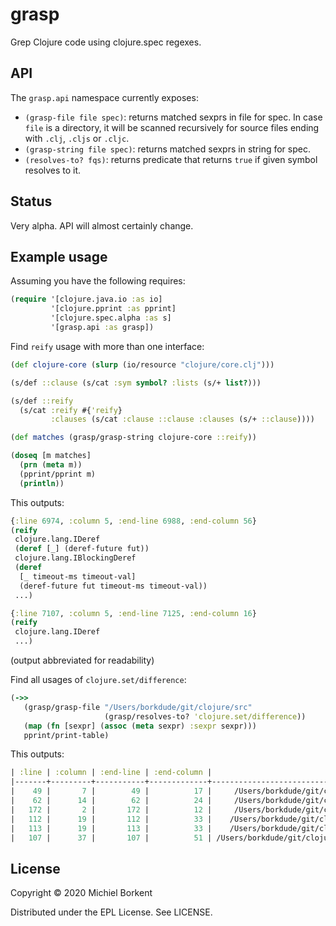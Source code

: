 # grasp

Grep Clojure code using clojure.spec regexes.

## API

The `grasp.api` namespace currently exposes:

- `(grasp-file file spec)`: returns matched sexprs in file for spec. In case
  `file` is a directory, it will be scanned recursively for source files ending with `.clj`, `.cljs` or `.cljc`.
- `(grasp-string file spec)`: returns matched sexprs in string for spec.
- `(resolves-to? fqs)`: returns predicate that returns `true` if given symbol resolves to it.

## Status

Very alpha. API will almost certainly change.

## Example usage

Assuming you have the following requires:

``` clojure
(require '[clojure.java.io :as io]
         '[clojure.pprint :as pprint]
         '[clojure.spec.alpha :as s]
         '[grasp.api :as grasp])
```

Find `reify` usage with more than one interface:

``` clojure
(def clojure-core (slurp (io/resource "clojure/core.clj")))

(s/def ::clause (s/cat :sym symbol? :lists (s/+ list?)))

(s/def ::reify
  (s/cat :reify #{'reify}
         :clauses (s/cat :clause ::clause :clauses (s/+ ::clause))))

(def matches (grasp/grasp-string clojure-core ::reify))

(doseq [m matches]
  (prn (meta m))
  (pprint/pprint m)
  (println))
```

This outputs:

``` clojure
{:line 6974, :column 5, :end-line 6988, :end-column 56}
(reify
 clojure.lang.IDeref
 (deref [_] (deref-future fut))
 clojure.lang.IBlockingDeref
 (deref
  [_ timeout-ms timeout-val]
  (deref-future fut timeout-ms timeout-val))
 ...)

{:line 7107, :column 5, :end-line 7125, :end-column 16}
(reify
 clojure.lang.IDeref
 ...)
```
(output abbreviated for readability)

Find all usages of `clojure.set/difference`:

``` clojure
(->>
   (grasp/grasp-file "/Users/borkdude/git/clojure/src"
                     (grasp/resolves-to? 'clojure.set/difference))
   (map (fn [sexpr] (assoc (meta sexpr) :sexpr sexpr)))
   pprint/print-table)
```

This outputs:

``` clojure
| :line | :column | :end-line | :end-column |                                                   :file |         :sexpr |
|-------+---------+-----------+-------------+---------------------------------------------------------+----------------|
|    49 |       7 |        49 |          17 |     /Users/borkdude/git/clojure/src/clj/clojure/set.clj |     difference |
|    62 |      14 |        62 |          24 |     /Users/borkdude/git/clojure/src/clj/clojure/set.clj |     difference |
|   172 |       2 |       172 |          12 |     /Users/borkdude/git/clojure/src/clj/clojure/set.clj |     difference |
|   112 |      19 |       112 |          33 |    /Users/borkdude/git/clojure/src/clj/clojure/data.clj | set/difference |
|   113 |      19 |       113 |          33 |    /Users/borkdude/git/clojure/src/clj/clojure/data.clj | set/difference |
|   107 |      37 |       107 |          51 | /Users/borkdude/git/clojure/src/clj/clojure/reflect.clj | set/difference |
```

## License

Copyright © 2020 Michiel Borkent

Distributed under the EPL License. See LICENSE.
